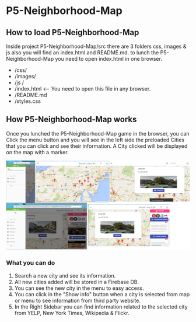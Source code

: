 P5-Neighborhood-Map
===============================
## How to load P5-Neighborhood-Map
Inside project P5-Neighborhood-Map/src there are 3 folders css, images & js also you will find an index.html and README.md. to lunch the P5-Neighborhood-Map you need to open index.html in one browser.
* /css/
* /images/
* /js /
* /index.html <-- You need to open this file in any browser.
* /README.md
* /styles.css

## How P5-Neighborhood-Map works
Once you lunched the P5-Neighborhood-Map game in the browser, you can Click the menu button and you will see in the left side the preloaded Cities that you can click and see their information.
A City clicked will be displayed on the map with a marker.

![P5-Neighborhood-Map](https://github.com/fernandoawri/P5-Neighborhood-Map/blob/master/src/images/preview.png)

### What you can do
1. Search a new city and see its information.
2. All new cities added will be stored in a Firebase DB.
3. You can see the new city in the menu to easy access.
4. You can click in the "Show info" button when a city is selected from map or menu to see information from third party website.
5. In the Right Sidebar you can find information related to the selected city from YELP, New York Times, Wikipedia & Flickr.

